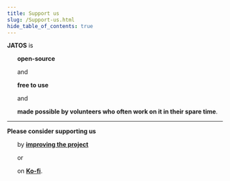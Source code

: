 ```yaml
---
title: Support us 
slug: /Support-us.html
hide_table_of_contents: true
---
```


**JATOS** is 

&nbsp;&nbsp;&nbsp;&nbsp;&nbsp;&nbsp;**open-source**

&nbsp;&nbsp;&nbsp;&nbsp;&nbsp;&nbsp;and

&nbsp;&nbsp;&nbsp;&nbsp;&nbsp;&nbsp;**free to use**

&nbsp;&nbsp;&nbsp;&nbsp;&nbsp;&nbsp;and

&nbsp;&nbsp;&nbsp;&nbsp;&nbsp;&nbsp;**made possible by volunteers who often work on it in their spare time**.

---

**Please consider supporting us**

&nbsp;&nbsp;&nbsp;&nbsp;&nbsp;&nbsp;by **[improving the project](https://www.github.com/JATOS/JATOS)**

&nbsp;&nbsp;&nbsp;&nbsp;&nbsp;&nbsp;or

&nbsp;&nbsp;&nbsp;&nbsp;&nbsp;&nbsp;on **[Ko-fi](https://ko-fi.com/jatos)**.
